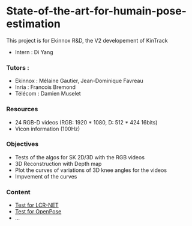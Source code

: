 # State-of-the-art-for-humain-pose-estimation

This project is for Ekinnox R&D, the V2 developement of KinTrack

- Intern : Di Yang
### Tutors : 
- Ekinnox : Mélaine Gautier, Jean-Dominique Favreau
- Inria : Francois Bremond 
- Télécom : Damien Muselet

### Resources
- 24 RGB-D videos (RGB: 1920 * 1080, D: 512 * 424 16bits)
- Vicon information (100Hz)
### Objectives 
- Tests of the algos for SK 2D/3D with the RGB videos  
- 3D Reconstruction with Depth map
- Plot the curves of variations of 3D knee angles for the videos
- Impvement of the curves
### Content
- [Test for LCR-NET](https://github.com/YangDi666/State-of-the-art-for-humain-pose-estimation/tree/master/Test1_LCR-NET)
- [Test for OpenPose](https://github.com/YangDi666/State-of-the-art-for-humain-pose-estimation/tree/master/Test2_OpenPose)
- ...
